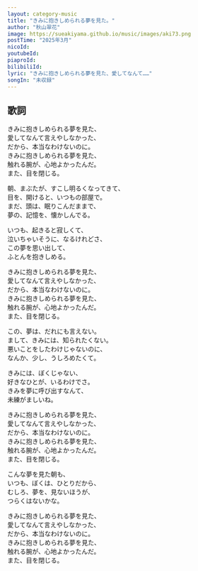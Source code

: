 ```yaml
---
layout: category-music
title: "きみに抱きしめられる夢を見た。"
author: "秋山翠花"
image: https://sueakiyama.github.io/music/images/aki73.png
postTime: "2025年3月"
nicoId: 
youtubeId: 
piaproId: 
bilibiliId: 
lyric: "きみに抱きしめられる夢を見た、愛してなんて……"
songIn: "未収録"
---
```


## 歌詞

きみに抱きしめられる夢を見た、  
愛してなんて言えやしなかった、  
だから、本当なわけないのに。  
きみに抱きしめられる夢を見た、  
触れる腕が、心地よかったんだ。  
また、目を閉じる。

朝、まぶたが、すこし明るくなってきて、  
目を、開けると、いつもの部屋で。  
まだ、頭は、眠りこんだままで、  
夢の、記憶を、懐かしんでる。

いつも、起きると寂しくて、  
泣いちゃいそうに、なるけれどさ、  
この夢を思い出して、  
ふとんを抱きしめる。

きみに抱きしめられる夢を見た、  
愛してなんて言えやしなかった、  
だから、本当なわけないのに。  
きみに抱きしめられる夢を見た、  
触れる腕が、心地よかったんだ。  
また、目を閉じる。

この、夢は、だれにも言えない。  
まして、きみには、知られたくない。  
悪いことをしたわけじゃないのに、  
なんか、少し、うしろめたくて。

きみには、ぼくじゃない、  
好きなひとが、いるわけでさ。  
きみを夢に呼び出すなんて、  
未練がましいね。

きみに抱きしめられる夢を見た、  
愛してなんて言えやしなかった、  
だから、本当なわけないのに。  
きみに抱きしめられる夢を見た、  
触れる腕が、心地よかったんだ。  
また、目を閉じる。

こんな夢を見た朝も、  
いつも、ぼくは、ひとりだから、  
むしろ、夢を、見ないほうが、  
つらくはないかな。

きみに抱きしめられる夢を見た、  
愛してなんて言えやしなかった、  
だから、本当なわけないのに。  
きみに抱きしめられる夢を見た、  
触れる腕が、心地よかったんだ。  
また、目を閉じる。
